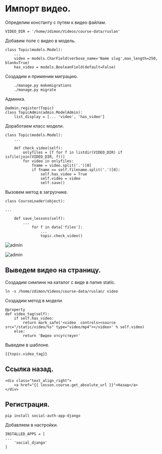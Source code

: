 # Импорт видео.
    
Определим константу с путем к видео файлам.

    VIDEO_DIR = '/home/zdimon/Videos/course-data/ruslan'

Добавим поле с видео в модель.

    class Topic(models.Model):
        ...
        video = models.CharField(verbose_name='Name slug',max_length=250, blank=True)
        has_video = models.BooleanField(default=False)

Создадим и применим миграцию.

        ./manage.py makemigrations
        ./manage.py migrate

Админка.

    @admin.register(Topic)
    class TopicAdmin(admin.ModelAdmin):
        list_display = [... 'video', 'has_video']

Доработаем класс модели.


    class Topic(models.Model):
        ...

        def check_video(self):
            onlyfiles = [f for f in listdir(VIDEO_DIR) if isfile(join(VIDEO_DIR, f))]
            for video in onlyfiles:
                fname = video.split('.')[0]
                if fname == self.filename.split('.')[0]:
                    self.has_video = True
                    self.video = video
                    self.save()

Вызовем метод в загрузчике.

    class CourseLoader(object):

    ...

        def save_lessons(self):
            ...
                for f in data['files']:
                    ...
                    topic.check_video()

![admin]({path-to-subject}/images/1.png)

![admin]({path-to-subject}/images/2.png)

## Выведем видео на страницу.

Создадим симлинк на каталог с виде в папке static.

    ln -s /home/zdimon/Videos/course-data/ruslan/ video


Создадим метод в модели.

    @property
    def video_tag(self):
        if self.has_video:
            return mark_safe('<video  controls><source src="/static/video/%s" type="video/mp4"></video>' % self.video)
        else:
            return 'Видео отсутствует'

Выведем в шаблоне.

    {{topic.video_tag}}

## Ссылка назад.

    <div class="text_align_right">
        <a href="{{ lesson.course.get_absolute_url }}">Назад</a>
    </div>

## Регистрация.

    pip install social-auth-app-django

Добавляем в настройки.

    INSTALLED_APPS = [
    ...
        'social_django'
    ]
